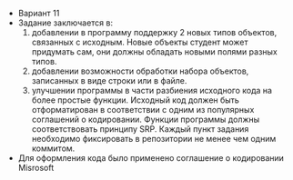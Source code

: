 - Вариант 11
- Задание заключается в:
  1. добавлении в программу поддержку 2 новых типов объектов, связанных с исходным. Новые объекты студент может придумать сам, они должны обладать новыми полями разных типов.
  2. добавлении возможности обработки набора объектов, записанных в виде строки или в файле.
  3. улучшении программы в части разбиения исходного кода на более простые функции. Исходный код должен быть отформатирован в соответствии с одним из популярных соглашений о кодировании. Функции программы должны соответствовать принципу SRP.
  Каждый пункт задания необходимо фиксировать в репозитории не менее чем одним коммитом.
- Для оформления кода было применено соглашение о кодировании Misrosoft
